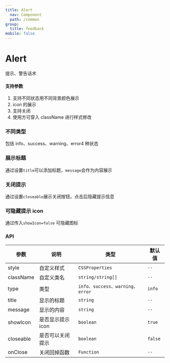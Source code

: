 ```yaml
---
title: Alert
  nav: Component
  path: /common
group:
  title: feedback
mobile: false
---
```


# Alert

提示、警告话术

#### 支持参数

1. 支持不同状态用不同背景颜色展示
2. icon 的展示
3. 支持关闭
4. 使用方可穿入 className 进行样式修改

### 不同类型

包括 info、success、warning、error4 种状态
<code src="./demo/demo1.tsx"></code>

### 展示标题

通过设置`title`可以添加标题，`message`会作为内容展示
<code src="./demo/demo2.tsx"></code>

### 关闭提示

通过设置`closeable`展示关闭按钮，点击后隐藏提示信息
<code src="./demo/demo3.tsx"></code>

### 可隐藏提示 icon

通过传入`showIcon=false` 可隐藏图标
<code src="./demo/demo4.tsx"></code>

### API

| 参数      | 说明              | 类型                            | 默认值  |
| --------- | ----------------- | ------------------------------- | ------- |
| style     | 自定义样式        | `CSSProperties`                 | `--`    |
| className | 自定义类名        | `string/string[]`               | `--`    |
| type      | 类型              | `info、success、warning、error` | `info`  |
| title     | 显示的标题        | `string`                        | `--`    |
| message   | 显示的内容        | `string`                        | `--`    |
| showIcon  | 是否显示提示 icon | `boolean`                       | `true`  |
| closeable | 是否可以关闭提示  | `boolean`                       | `false` |
| onClose   | 关闭回掉函数      | `Function`                      | `--`    |
